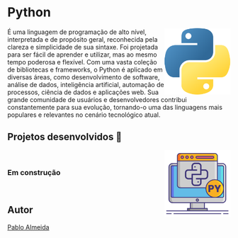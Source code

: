 # Python
<img src="python.png" min-width="150px" max-width="150" width="150px" align="right" alt="Computador">
<p align="left">
É uma linguagem de programação de alto nível, interpretada e de propósito geral, reconhecida pela clareza e simplicidade de sua sintaxe. Foi projetada para ser fácil de aprender e utilizar, mas ao mesmo tempo poderosa e flexível. Com uma vasta coleção de bibliotecas e frameworks, o Python é aplicado em diversas áreas, como desenvolvimento de software, análise de dados, inteligência artificial, automação de processos, ciência de dados e aplicações web. Sua grande comunidade de usuários e desenvolvedores contribui constantemente para sua evolução, tornando-o uma das linguagens mais populares e relevantes no cenário tecnológico atual.
</p>

## Projetos desenvolvidos 🚀  
<img src="python-computer.png" min-width="150px" max-width="150" width="150px" align="right" alt="Computador">
<br>

### Em construção

<br>

## Autor  
[Pablo Almeida](https://github.com/pablofsalmeida)

